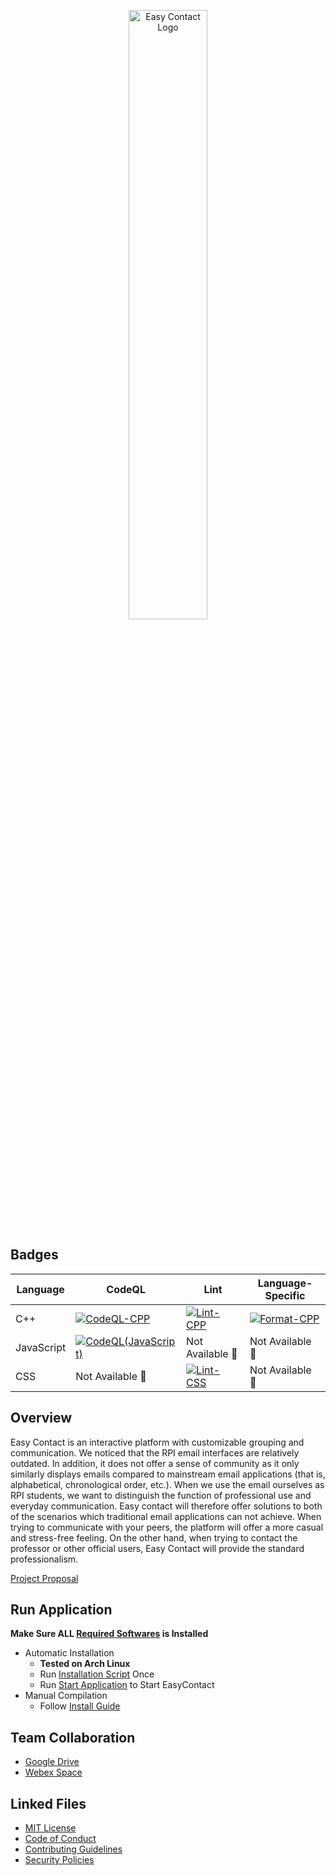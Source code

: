 <p align="center">
  <img src="https://github.com/RCOS-EasyContact/EasyContact/blob/R-MAIN/.FILES/LOGO/LOGO_NEW_SVG.svg" width="50%" title="Easy Contact Logo">
</p>

## Badges
| Language | CodeQL | Lint | Language-Specific |
| -------- | ------ | ---- | ----------------- |
| C++ | [![CodeQL-CPP](https://github.com/RCOS-EasyContact/EasyContact/actions/workflows/CodeQL(CPP).yml/badge.svg)](https://github.com/RCOS-EasyContact/EasyContact/actions/workflows/CodeQL(CPP).yml) | [![Lint-CPP](https://github.com/RCOS-EasyContact/EasyContact/actions/workflows/Lint(CPP).yml/badge.svg)](https://github.com/RCOS-EasyContact/EasyContact/actions/workflows/Lint(CPP).yml) | [![Format-CPP](https://github.com/RCOS-EasyContact/EasyContact/actions/workflows/Format(CPP).yml/badge.svg)](https://github.com/RCOS-EasyContact/EasyContact/actions/workflows/Format(CPP).yml) |
| JavaScript | [![CodeQL(JavaScript)](https://github.com/RCOS-EasyContact/EasyContact/actions/workflows/CodeQL(JavaScript).yml/badge.svg?branch=R-MAIN)](.github/workflows/CodeQL(JavaScript).yml) | Not Available :no_entry_sign: | Not Available :no_entry_sign: |
| CSS | Not Available :no_entry_sign: | [![Lint-CSS](https://github.com/RCOS-EasyContact/EasyContact/actions/workflows/Lint(CSS).yml/badge.svg)](https://github.com/RCOS-EasyContact/EasyContact/actions/workflows/Lint(CSS).yml) | Not Available :no_entry_sign: |

<!--
[![Github All Releases](https://img.shields.io/github/downloads/RCOS-EasyContact/EasyContact/total.svg)]()
-->

## Overview

Easy Contact is an interactive platform with customizable grouping and communication. We noticed that the RPI email interfaces are relatively outdated. In addition, it does not offer a sense of community as it only similarly displays emails compared to mainstream email applications (that is, alphabetical, chronological order, etc.). When we use the email ourselves as RPI students, we want to distinguish the function of professional use and everyday communication. Easy contact will therefore offer solutions to both of the scenarios which traditional email applications can not achieve. When trying to communicate with your peers, the platform will offer a more casual and stress-free feeling. On the other hand, when trying to contact the professor or other official users, Easy Contact will provide the standard professionalism.

[Project Proposal](.FILES/PROPOSAL/FALL2021.pdf)

## Run Application

**Make Sure ALL [Required Softwares](.FILES/WIKI/INSTALL-GUIDE.md#required-softwares) is Installed**
- Automatic Installation
  - **Tested on Arch Linux**
  - Run [Installation Script](.FILES/INSTALL.sh) Once
  - Run [Start Application](.FILES/STARTUP.sh) to Start EasyContact
- Manual Compilation
  - Follow [Install Guide](.FILES/WIKI/INSTALL-GUIDE.md)

## Team Collaboration

- [Google Drive](https://drive.google.com/drive/folders/1PN4iRY6Ssj9KtPzD5J1Yq-yM3hU2hdww?usp=sharing)
- [Webex Space]()

## Linked Files

- [MIT License](LICENSE.md)
- [Code of Conduct](.github/CODE_OF_CONDUCT.md)
- [Contributing Guidelines](.github/CONTRIBUTING.md)
- [Security Policies](.github/SECURITY.md)

